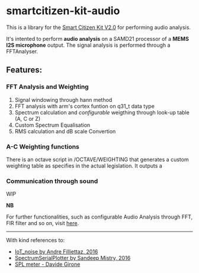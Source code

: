 # smartcitizen-kit-audio

This is a library for the [Smart Citizen Kit V2.0](https://github.com/fablabbcn/smartcitizen-kit-20) for performing audio analysis.

It's intented to perform **audio analysis** on a SAMD21 processor of a **MEMS I2S microphone** output. The signal analysis is performed through a FFTAnalyser.

## Features:

### FFT Analysis and Weighting

1. Signal windowing through hann method
2. FFT analysis with arm's cortex funtion on q31_t data type
3. Spectrum calculation and _configurable_ weigthing through look-up table (A, C or Z)
4. Custom Spectrum Equalisation
6. RMS calculation and dB scale Convertion

### A-C Weighting functions

There is an octave script in /OCTAVE/WEIGHTING that generates a custom weighting table as specifies in the actual legislation. It outputs a 

### Communication through sound

WIP

**NB**

For further functionalities, such as configurable Audio Analysis through FFT, FIR filter and so on, visit [here](https://github.com/oscgonfer/AudioI2S).

----

With kind references to:

 * [IoT_noise by Andre Filliettaz, 2016](https://github.com/andrentaz/iot-noise/tree/4eed813a5d868e7a4ff47a5fa0936d3415a5737d)
 * [SpectrumSerialPlotter by Sandeep Mistry, 2016](https://github.com/arduino-libraries/ArduinoSound/tree/master/examples)
 * [SPL meter - Davide Girone](http://davidegironi.blogspot.com.br/2014/02/a-simple-sound-pressure-level-meter-spl.html#.WCxnlHUrK03)
 
